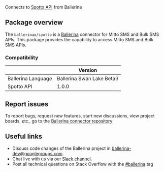 Connects to [Spotto API](https://api-reference.spotto.io) from Ballerina

## Package overview
The `ballerinax/spotto` is a [Ballerina](https://ballerina.io/) connector for Mitto SMS and Bulk SMS APIs.
This package provides the capability to access Mitto SMS and Bulk SMS APIs.

### Compatibility
|                               | Version                         |
|-------------------------------|---------------------------------|
| Ballerina Language            | Ballerina Swan Lake Beta3       | 
| Spotto API                    | 1.0.0                           |

## Report issues
To report bugs, request new features, start new discussions, view project boards, etc., go to the [Ballerina connector repository](https://github.com/ballerina-platform/ballerinax-openapi-connectors)

## Useful links
- Discuss code changes of the Ballerina project in [ballerina-dev@googlegroups.com](mailto:ballerina-dev@googlegroups.com).
- Chat live with us via our [Slack channel](https://ballerina.io/community/slack/).
- Post all technical questions on Stack Overflow with the [#ballerina](https://stackoverflow.com/questions/tagged/ballerina) tag
